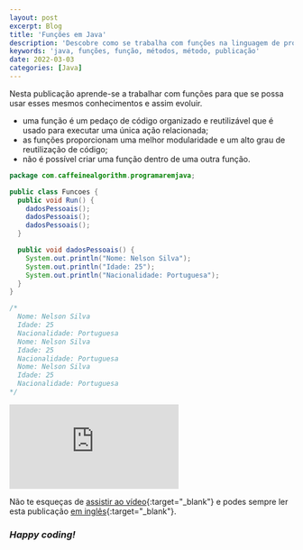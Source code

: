 ```yaml
---
layout: post
excerpt: Blog
title: 'Funções em Java'
description: 'Descobre como se trabalha com funções na linguagem de programação Java. Obtém respostas às tuas dúvidas com a teoria e os exemplos apresentados.'
keywords: 'java, funções, função, métodos, método, publicação'
date: 2022-03-03
categories: [Java]
---
```


Nesta publicação aprende-se a trabalhar com funções para que se possa usar esses mesmos conhecimentos e assim evoluir.

- uma função é um pedaço de código organizado e reutilizável que é usado para executar uma única ação relacionada;
- as funções proporcionam uma melhor modularidade e um alto grau de reutilização de código;
- não é possível criar uma função dentro de uma outra função.

```java
package com.caffeinealgorithm.programaremjava;

public class Funcoes {
  public void Run() {
    dadosPessoais();
    dadosPessoais();
    dadosPessoais();
  }

  public void dadosPessoais() {
    System.out.println("Nome: Nelson Silva");
    System.out.println("Idade: 25");
    System.out.println("Nacionalidade: Portuguesa");
  }
}

/*
  Nome: Nelson Silva
  Idade: 25
  Nacionalidade: Portuguesa
  Nome: Nelson Silva
  Idade: 25
  Nacionalidade: Portuguesa
  Nome: Nelson Silva
  Idade: 25
  Nacionalidade: Portuguesa
*/
```

<div class="video-container">
  <iframe src="https://www.youtube.com/embed/BI1mwKihlJI" frameborder="0" allowfullscreen></iframe>
</div>

Não te esqueças de [assistir ao vídeo](https://youtu.be/BI1mwKihlJI){:target="\_blank"} e podes sempre ler esta publicação [em inglês](https://nelsonsilvadev.com/blog/functions-in-java/){:target="\_blank"}.

### _Happy coding!_
